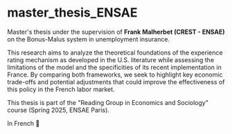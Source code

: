 # master_thesis_ENSAE


Master's thesis under the supervision of **Frank Malherbet (CREST - ENSAE)** on the Bonus-Malus system in unemployment insurance. 

This research aims to analyze the theoretical foundations of the experience rating mechanism as developed in the U.S. literature while assessing the limitations of the model and the specificities of its recent implementation in France. By comparing both frameworks, we seek to highlight key economic trade-offs and potential adjustments that could improve the effectiveness of this policy in the French labor market.

This thesis is part of the "Reading Group in Economics and Sociology" course (Spring 2025, ENSAE Paris). 

In French 🥖
